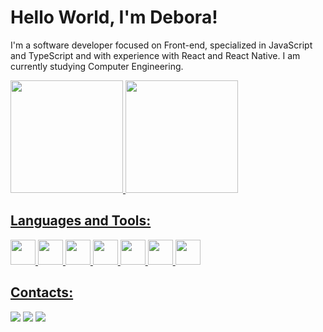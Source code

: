 # Hello World, I'm Debora!
<!-- <div>
  <img align="center" src="https://i.imgur.com/uSKHvTy.gif">
</div> -->
I'm a software developer focused on Front-end, specialized in JavaScript and TypeScript and with experience with React and React Native. I am currently studying Computer Engineering.

<div>
<a href="https://github.com/DeboraZandonai">
  <img height="180em" src="https://github-readme-stats.vercel.app/api?username=DeboraZandonai&show_icons=true&theme=dracula&include_all_commits=true&count_private=true"/>
<img height="180em" src="https://github-readme-stats.vercel.app/api/top-langs/?username=DeboraZandonai&layout=compact&langs_count=7&theme=dracula"/>
</div>

## Languages and Tools:
  <div>
    <img src="https://cdn.jsdelivr.net/gh/devicons/devicon/icons/javascript/javascript-plain.svg" width="40" height="40"/>
    <img src="https://cdn.jsdelivr.net/gh/devicons/devicon/icons/typescript/typescript-plain.svg" width="40" height="40"/>
    <img src="https://cdn.jsdelivr.net/gh/devicons/devicon/icons/html5/html5-plain.svg" width="40" height="40" />
    <img src="https://cdn.jsdelivr.net/gh/devicons/devicon/icons/css3/css3-plain.svg" width="40" height="40"/>
    <img src="https://cdn.jsdelivr.net/gh/devicons/devicon/icons/react/react-original.svg" width="40" height="40" />
    <img src="https://cdn.jsdelivr.net/gh/devicons/devicon/icons/redux/redux-original.svg" width="40" height="40"/>
    <img src="https://cdn.jsdelivr.net/gh/devicons/devicon/icons/graphql/graphql-plain.svg" width="40" height="40"/>
  </div>

## Contacts:

<div>
  <a href="https://www.linkedin.com/in/debora-zandonai/" target="_blank"><img src="https://img.shields.io/badge/-LinkedIn-%230077B5?style=for-the-badge&logo=linkedin&logoColor=white" target="_blank"></a> 
  <a href="https://www.instagram.com/zandonaidebora/" target="_blank"><img src="https://img.shields.io/badge/-Instagram-%23E4405F?style=for-the-badge&logo=instagram&logoColor=white" target="_blank"></a>
  <a href = "mailto:debohzandonaii@gmail.com"><img src="https://img.shields.io/badge/Gmail-D14836?style=for-the-badge&logo=gmail&logoColor=white" target="_blank"></a>
</div>

 

